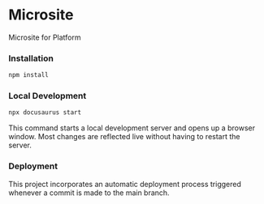 # Microsite

Microsite for Platform

### Installation

```bash
npm install
```

### Local Development

```bash
npx docusaurus start
```

This command starts a local development server and opens up a browser window. Most changes are reflected live without having to restart the server.

### Deployment

This project incorporates an automatic deployment process triggered whenever a commit is made to the main branch.

